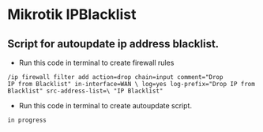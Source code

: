 # Mikrotik IPBlacklist

## Script for autoupdate ip address blacklist.

- Run this code in terminal to create firewall rules

<code>/ip firewall filter
add action=drop chain=input comment="Drop IP from Blacklist" in-interface=WAN \\
    log=yes log-prefix="Drop IP from Blacklist" src-address-list=\\
    "IP Blacklist"</code>

- Run this code in terminal to create autoupdate script.

<code>in progress</code>